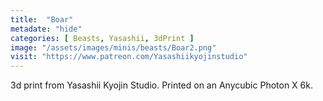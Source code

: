 ```yaml
---
title:  "Boar"
metadate: "hide"
categories: [ Beasts, Yasashii, 3dPrint ]
image: "/assets/images/minis/beasts/Boar2.png"
visit: "https://www.patreon.com/Yasashiikyojinstudio"
---
```

3d print from Yasashii Kyojin Studio. Printed on an Anycubic Photon X 6k.